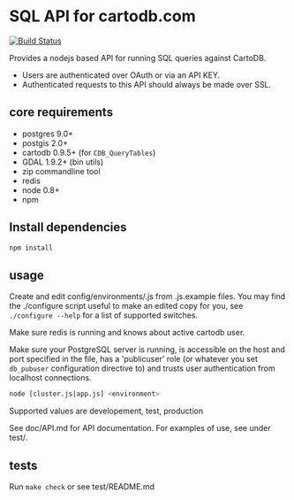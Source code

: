 SQL API for cartodb.com
========================

[![Build Status](https://travis-ci.org/CartoDB/CartoDB-SQL-API.png)](http://travis-ci.org/CartoDB/CartoDB-SQL-API)

Provides a nodejs based API for running SQL queries against CartoDB.

* Users are authenticated over OAuth or via an API KEY.
* Authenticated requests to this API should always be made over SSL.


core requirements
-------------
* postgres 9.0+
* postgis 2.0+
* cartodb 0.9.5+ (for ``CDB_QueryTables``)
* GDAL 1.9.2+ (bin utils)
* zip commandline tool
* redis
* node 0.8+
* npm

Install dependencies
---------------------

```bash
npm install
```

usage
-----

Create and edit config/environments/<environment>.js from .js.example files.
You may find the ./configure script useful to make an edited copy for you,
see ```./configure --help``` for a list of supported switches.

Make sure redis is running and knows about active cartodb user.

Make sure your PostgreSQL server is running, is accessible on
the host and port specified in the <environment> file, has
a 'publicuser' role (or whatever you set ``db_pubuser`` configuration
directive to) and trusts user authentication from localhost
connections.

``` bash
node [cluster.js|app.js] <environment>
```

Supported <environment> values are developement, test, production

See doc/API.md for API documentation.
For examples of use, see under test/.


tests
------

Run ```make check``` or see test/README.md

